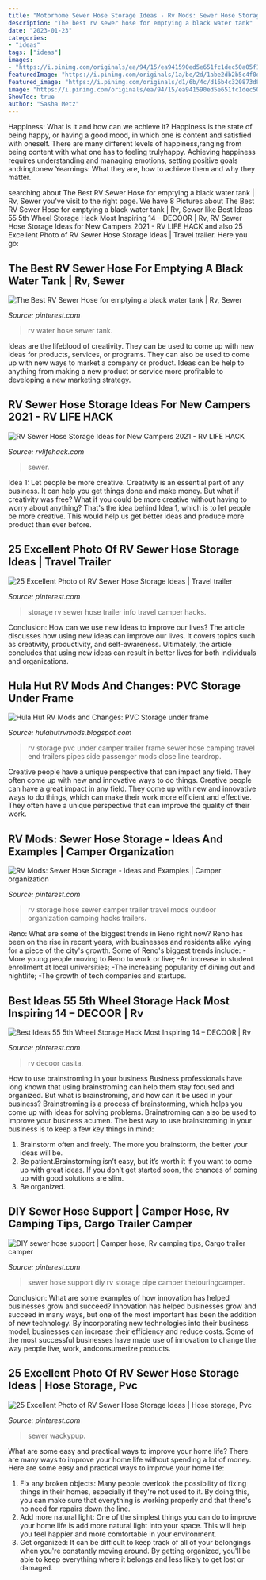 ```yaml
---
title: "Motorhome Sewer Hose Storage Ideas - Rv Mods: Sewer Hose Storage"
description: "The best rv sewer hose for emptying a black water tank"
date: "2023-01-23"
categories:
- "ideas"
tags: ["ideas"]
images:
- "https://i.pinimg.com/originals/ea/94/15/ea941590ed5e651fc1dec50a05f16a77.jpg"
featuredImage: "https://i.pinimg.com/originals/1a/be/2d/1abe2db2b5c4f0d7e45d7f06275749d3.jpg"
featured_image: "https://i.pinimg.com/originals/d1/6b/4c/d16b4c320873d8073d2dc108a8e795d8.jpg"
image: "https://i.pinimg.com/originals/ea/94/15/ea941590ed5e651fc1dec50a05f16a77.jpg"
ShowToc: true
author: "Sasha Metz"
---
```



Happiness: What is it and how can we achieve it?
Happiness is the state of being happy, or having a good mood, in which one is content and satisfied with oneself. There are many different levels of happiness,ranging from being content with what one has to feeling trulyhappy. Achieving happiness requires understanding and managing emotions, setting positive goals andringtonew Yearnings: What they are, how to achieve them and why they matter.

	

		
searching about The Best RV Sewer Hose for emptying a black water tank | Rv, Sewer you've visit to the right page. We have 8 Pictures about The Best RV Sewer Hose for emptying a black water tank | Rv, Sewer like Best Ideas 55 5th Wheel Storage Hack Most Inspiring 14 – DECOOR | Rv, RV Sewer Hose Storage Ideas for New Campers 2021 - RV LIFE HACK and also 25 Excellent Photo of RV Sewer Hose Storage Ideas | Travel trailer. Here you go:
		
    
## The Best RV Sewer Hose For Emptying A Black Water Tank | Rv, Sewer

<img loading=lazy src="https://i.pinimg.com/736x/b5/cb/d9/b5cbd9321c36a5ea800ba2bc12f0ee3a.jpg" onerror="this.onerror=null;this.src='https://tse2.mm.bing.net/th?id=OIP.VYvfPTFFPxdp6vB5WxRNVQHaLH&amp;pid=15.1';" alt="The Best RV Sewer Hose for emptying a black water tank | Rv, Sewer">

_Source: pinterest.com_

>rv water hose sewer tank. 

	

Ideas are the lifeblood of creativity. They can be used to come up with new ideas for products, services, or programs. They can also be used to come up with new ways to market a company or product. Ideas can be help to anything from making a new product or service more profitable to developing a new marketing strategy.

    
## RV Sewer Hose Storage Ideas For New Campers 2021 - RV LIFE HACK

<img loading=lazy src="https://rvlifehack.com/wp-content/uploads/2021/07/Things-to-do-before-store-your-RV-Sewer-Hose-1-819x1024.jpg" onerror="this.onerror=null;this.src='https://tse1.mm.bing.net/th?id=OIP.Z6_3wFaIgPbncnt5fEeItAHaJQ&amp;pid=15.1';" alt="RV Sewer Hose Storage Ideas for New Campers 2021 - RV LIFE HACK">

_Source: rvlifehack.com_

>sewer. 

	

Idea 1: Let people be more creative.
Creativity is an essential part of any business. It can help you get things done and make money. But what if creativity was free? What if you could be more creative without having to worry about anything? That's the idea behind Idea 1, which is to let people be more creative. This would help us get better ideas and produce more product than ever before.

    
## 25 Excellent Photo Of RV Sewer Hose Storage Ideas | Travel Trailer

<img loading=lazy src="https://i.pinimg.com/originals/1a/be/2d/1abe2db2b5c4f0d7e45d7f06275749d3.jpg" onerror="this.onerror=null;this.src='https://tse4.mm.bing.net/th?id=OIP.rxKW6FjGkpmSs2MnxO7tjgHaFj&amp;pid=15.1';" alt="25 Excellent Photo of RV Sewer Hose Storage Ideas | Travel trailer">

_Source: pinterest.com_

>storage rv sewer hose trailer info travel camper hacks. 

	

Conclusion: How can we use new ideas to improve our lives?
The article discusses how using new ideas can improve our lives. It covers topics such as creativity, productivity, and self-awareness. Ultimately, the article concludes that using new ideas can result in better lives for both individuals and organizations.

    
## Hula Hut RV Mods And Changes: PVC Storage Under Frame

<img loading=lazy src="http://1.bp.blogspot.com/-xu5aFLjmNVc/TxlwBqVHpGI/AAAAAAAAAWw/k2U4dgHFFfw/s1600/IMG_1333.JPG" onerror="this.onerror=null;this.src='https://tse1.mm.bing.net/th?id=OIP.Rd_zpcyyH310cDnE0jlVZwHaFj&amp;pid=15.1';" alt="Hula Hut RV Mods and Changes: PVC Storage under frame">

_Source: hulahutrvmods.blogspot.com_

>rv storage pvc under camper trailer frame sewer hose camping travel end trailers pipes side passenger mods close line teardrop. 

	

Creative people have a unique perspective that can impact any field. They often come up with new and innovative ways to do things.
Creative people can have a great impact in any field. They come up with new and innovative ways to do things, which can make their work more efficient and effective. They often have a unique perspective that can improve the quality of their work.

    
## RV Mods: Sewer Hose Storage - Ideas And Examples | Camper Organization

<img loading=lazy src="https://i.pinimg.com/originals/d1/6b/4c/d16b4c320873d8073d2dc108a8e795d8.jpg" onerror="this.onerror=null;this.src='https://tse1.mm.bing.net/th?id=OIP.54P-E4my5F-x0PIydLGrXwHaFj&amp;pid=15.1';" alt="RV Mods: Sewer Hose Storage - Ideas and Examples | Camper organization">

_Source: pinterest.com_

>rv storage hose sewer camper trailer travel mods outdoor organization camping hacks trailers. 

	

Reno: What are some of the biggest trends in Reno right now?
Reno has been on the rise in recent years, with businesses and residents alike vying for a piece of the city's growth. Some of Reno's biggest trends include: 
 -More young people moving to Reno to work or live; 
-An increase in student enrollment at local universities; 
-The increasing popularity of dining out and nightlife; 
-The growth of tech companies and startups.

    
## Best Ideas 55 5th Wheel Storage Hack Most Inspiring 14 – DECOOR | Rv

<img loading=lazy src="https://i.pinimg.com/originals/d7/ad/75/d7ad7580d301f0a4963613ab894582a9.jpg" onerror="this.onerror=null;this.src='https://tse3.mm.bing.net/th?id=OIP.jsx4t7_mGVYKIfYWCDBsvwHaFj&amp;pid=15.1';" alt="Best Ideas 55 5th Wheel Storage Hack Most Inspiring 14 – DECOOR | Rv">

_Source: pinterest.com_

>rv decoor casita. 

	

How to use brainstroming in your business
Business professionals have long known that using brainstroming can help them stay focused and organized. But what is brainstroming, and how can it be used in your business? Brainstroming is a process of brainstorming, which helps you come up with ideas for solving problems. Brainstroming can also be used to improve your business acumen. 
The best way to use brainstroming in your business is to keep a few key things in mind: 
1) Brainstorm often and freely. The more you brainstorm, the better your ideas will be. 
2) Be patient.Brainstorming isn’t easy, but it’s worth it if you want to come up with great ideas. If you don’t get started soon, the chances of coming up with good solutions are slim. 
3) Be organized.

    
## DIY Sewer Hose Support | Camper Hose, Rv Camping Tips, Cargo Trailer Camper

<img loading=lazy src="https://i.pinimg.com/originals/eb/11/1e/eb111ec6cdcd4d94a3778ca4a4330c50.jpg" onerror="this.onerror=null;this.src='https://tse1.mm.bing.net/th?id=OIP.IRnB2uHMKf108Byu7Q81xQHaFj&amp;pid=15.1';" alt="DIY sewer hose support | Camper hose, Rv camping tips, Cargo trailer camper">

_Source: pinterest.com_

>sewer hose support diy rv storage pipe camper thetouringcamper. 

	

Conclusion: What are some examples of how innovation has helped businesses grow and succeed?
Innovation has helped businesses grow and succeed in many ways, but one of the most important has been the addition of new technology. By incorporating new technologies into their business model, businesses can increase their efficiency and reduce costs. Some of the most successful businesses have made use of innovation to change the way people live, work, andconsumerize products.

    
## 25 Excellent Photo Of RV Sewer Hose Storage Ideas | Hose Storage, Pvc

<img loading=lazy src="https://i.pinimg.com/originals/ea/94/15/ea941590ed5e651fc1dec50a05f16a77.jpg" onerror="this.onerror=null;this.src='https://tse1.mm.bing.net/th?id=OIP.47SqHurRz8lWv97cdHtfhwHaH2&amp;pid=15.1';" alt="25 Excellent Photo of RV Sewer Hose Storage Ideas | Hose storage, Pvc">

_Source: pinterest.com_

>sewer wackypup. 

	

What are some easy and practical ways to improve your home life?
There are many ways to improve your home life without spending a lot of money. Here are some easy and practical ways to improve your home life: 
1. Fix any broken objects: Many people overlook the possibility of fixing things in their homes, especially if they're not used to it. By doing this, you can make sure that everything is working properly and that there's no need for repairs down the line. 
2. Add more natural light: One of the simplest things you can do to improve your home life is add more natural light into your space. This will help you feel happier and more comfortable in your environment. 
3. Get organized: It can be difficult to keep track of all of your belongings when you're constantly moving around. By getting organized, you'll be able to keep everything where it belongs and less likely to get lost or damaged.

